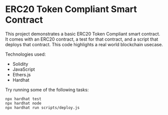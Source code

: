 # ERC20 Token Compliant Smart Contract

This project demonstrates a basic ERC20 Token Compliant smart contract. It comes with an ERC20 contract, a test for that contract, and a script that deploys that contract. This code highlights a real world blockchain usecase.

Technologies used:

- Solidity
- JavaScript
- Ethers.js
- Hardhat

Try running some of the following tasks:

```shell
npx hardhat test
npx hardhat node
npx hardhat run scripts/deploy.js
```
